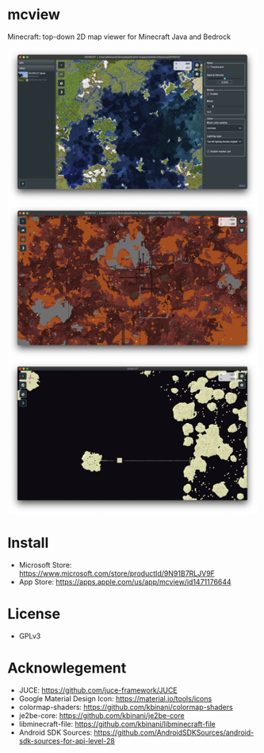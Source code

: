 # mcview

Minecraft: top-down 2D map viewer for Minecraft Java and Bedrock

![overworld](https://raw.githubusercontent.com/kbinani/mcview/master/image/ss1.png)
![nether](https://raw.githubusercontent.com/kbinani/mcview/master/image/ss2.png)
![the_end](https://raw.githubusercontent.com/kbinani/mcview/master/image/ss3.png)

# Install

- Microsoft Store: https://www.microsoft.com/store/productId/9N91B7RLJV9F
- App Store: https://apps.apple.com/us/app/mcview/id1471176644

# License

- GPLv3

# Acknowlegement

- JUCE: https://github.com/juce-framework/JUCE
- Google Material Design Icon: https://material.io/tools/icons
- colormap-shaders: https://github.com/kbinani/colormap-shaders
- je2be-core: https://github.com/kbinani/je2be-core
- libminecraft-file: https://github.com/kbinani/libminecraft-file
- Android SDK Sources: https://github.com/AndroidSDKSources/android-sdk-sources-for-api-level-28
